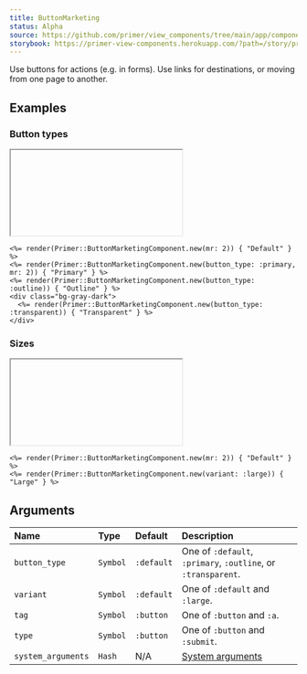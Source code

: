 ```yaml
---
title: ButtonMarketing
status: Alpha
source: https://github.com/primer/view_components/tree/main/app/components/primer/button_marketing_component.rb
storybook: https://primer-view-components.herokuapp.com/?path=/story/primer-button-marketing-component
---
```


<!-- Warning: AUTO-GENERATED file, do not edit. Add code comments to your Ruby instead <3 -->

Use buttons for actions (e.g. in forms). Use links for destinations, or moving from one page to another.

## Examples

### Button types

<iframe onLoad={(e) => e.target.style.height = e.target.contentWindow.document.body.scrollHeight + 34 + 'px'} style="width: 100%; border: 0px;" srcdoc="<html class='Box height-full p-3'><head><link href='https://unpkg.com/@primer/css/dist/primer.css' rel='stylesheet'></head><body><button type='button' class='btn-mktg mr-2'>Default</button><button type='button' class='btn-mktg btn-primary-mktg mr-2'>Primary</button><button type='button' class='btn-mktg btn-outline-mktg '>Outline</button><div class='bg-gray-dark'>  <button type='button' class='btn-mktg btn-transparent '>Transparent</button></div></body></html>"></iframe>

```erb
<%= render(Primer::ButtonMarketingComponent.new(mr: 2)) { "Default" } %>
<%= render(Primer::ButtonMarketingComponent.new(button_type: :primary, mr: 2)) { "Primary" } %>
<%= render(Primer::ButtonMarketingComponent.new(button_type: :outline)) { "Outline" } %>
<div class="bg-gray-dark">
  <%= render(Primer::ButtonMarketingComponent.new(button_type: :transparent)) { "Transparent" } %>
</div>
```

### Sizes

<iframe onLoad={(e) => e.target.style.height = e.target.contentWindow.document.body.scrollHeight + 34 + 'px'} style="width: 100%; border: 0px;" srcdoc="<html class='Box height-full p-3'><head><link href='https://unpkg.com/@primer/css/dist/primer.css' rel='stylesheet'></head><body><button type='button' class='btn-mktg mr-2'>Default</button><button type='button' class='btn-mktg btn-large-mktg '>Large</button></body></html>"></iframe>

```erb
<%= render(Primer::ButtonMarketingComponent.new(mr: 2)) { "Default" } %>
<%= render(Primer::ButtonMarketingComponent.new(variant: :large)) { "Large" } %>
```

## Arguments

| Name | Type | Default | Description |
| :- | :- | :- | :- |
| `button_type` | `Symbol` | `:default` | One of `:default`, `:primary`, `:outline`, or `:transparent`. |
| `variant` | `Symbol` | `:default` | One of `:default` and `:large`. |
| `tag` | `Symbol` | `:button` | One of `:button` and `:a`. |
| `type` | `Symbol` | `:button` | One of `:button` and `:submit`. |
| `system_arguments` | `Hash` | N/A | [System arguments](/system-arguments) |
